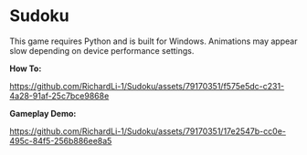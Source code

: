 # Sudoku

This game requires Python and is built for Windows.
Animations may appear slow depending on device performance settings.

**How To:**

https://github.com/RichardLi-1/Sudoku/assets/79170351/f575e5dc-c231-4a28-91af-25c7bce9868e

**Gameplay Demo:**

https://github.com/RichardLi-1/Sudoku/assets/79170351/17e2547b-cc0e-495c-84f5-256b886ee8a5
